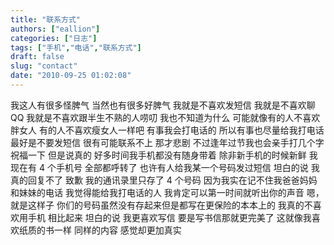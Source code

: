 ```yaml
---
title: "联系方式"
authors: ["eallion"]
categories: ["日志"]
tags: ["手机","电话","联系方式"]
draft: false
slug: "contact"
date: "2010-09-25 01:02:08"
---
```


我这人有很多怪脾气
当然也有很多好脾气
我就是不喜欢发短信
我就是不喜欢聊 QQ
我就是不喜欢跟半生不熟的人唠叨
我也不知道为什么
可能就像有的人不喜欢胖女人
有的人不喜欢瘦女人一样吧
有事我会打电话的
所以有事也尽量给我打电话
最好是不要发短信
很有可能联系不上
那才悲剧
不过逢年过节我也会亲手打几个字祝福一下
但是说真的
好多时间我手机都没有随身带着
除非新手机的时候新鲜
我现在有 4 个手机号
全部都呼转了
也许有人给我某一个号码发过短信
坦白的说
我真的回复不了
致歉
我的通讯录里只存了 4 个号码
因为我实在记不住我爸爸妈妈和妹妹的电话
我觉得能给我打电话的人
我肯定可以第一时间就听出你的声音
嗯，就是这样子
你们的号码虽然没有存起来但是都写在更保险的本本上的
我真的不喜欢用手机
相比起来
坦白的说
我更喜欢写信
要是写书信那就更完美了
这就像我喜欢纸质的书一样
同样的内容
感觉却更加真实
